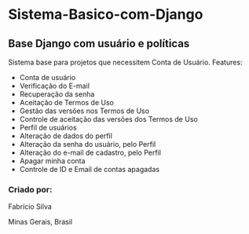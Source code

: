# Sistema-Basico-com-Django
## Base Django com usuário e políticas
Sistema base para projetos que necessitem Conta de Usuário.
Features:
- Conta de usuário
- Verificação do E-mail
- Recuperação da senha
- Aceitação de Termos de Uso
- Gestão das versões nos Termos de Uso
- Controle de aceitação das versões dos Termos de Uso
- Perfil de usuários
- Alteração de dados do perfil
- Alteração da senha do usuário, pelo Perfil
- Alteração do e-mail de cadastro, pelo Perfil
- Apagar minha conta
- Controle de ID e Email de contas apagadas

### Criado por: 
Fabrício Silva

Minas Gerais, Brasil

